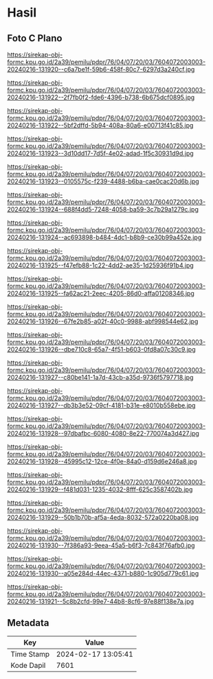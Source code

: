 # Hasil

## Foto C Plano

https://sirekap-obj-formc.kpu.go.id/2a39/pemilu/pdpr/76/04/07/20/03/7604072003003-20240216-131920--c6a7be1f-59b6-458f-80c7-6297d3a240cf.jpg

https://sirekap-obj-formc.kpu.go.id/2a39/pemilu/pdpr/76/04/07/20/03/7604072003003-20240216-131922--2f7fb0f2-fde6-4396-b738-6b675dcf0895.jpg

https://sirekap-obj-formc.kpu.go.id/2a39/pemilu/pdpr/76/04/07/20/03/7604072003003-20240216-131922--5bf2dffd-5b94-408a-80a6-e00713f41c85.jpg

https://sirekap-obj-formc.kpu.go.id/2a39/pemilu/pdpr/76/04/07/20/03/7604072003003-20240216-131923--3d10dd17-7d5f-4e02-adad-1f5c30931d9d.jpg

https://sirekap-obj-formc.kpu.go.id/2a39/pemilu/pdpr/76/04/07/20/03/7604072003003-20240216-131923--0105575c-f239-4488-b6ba-cae0cac20d6b.jpg

https://sirekap-obj-formc.kpu.go.id/2a39/pemilu/pdpr/76/04/07/20/03/7604072003003-20240216-131924--688f4dd5-7248-4058-ba59-3c7b29a1279c.jpg

https://sirekap-obj-formc.kpu.go.id/2a39/pemilu/pdpr/76/04/07/20/03/7604072003003-20240216-131924--ac693898-b484-4dc1-b8b9-ce30b99a452e.jpg

https://sirekap-obj-formc.kpu.go.id/2a39/pemilu/pdpr/76/04/07/20/03/7604072003003-20240216-131925--f47efb88-1c22-4dd2-ae35-1d25936f91b4.jpg

https://sirekap-obj-formc.kpu.go.id/2a39/pemilu/pdpr/76/04/07/20/03/7604072003003-20240216-131925--fa62ac21-2eec-4205-86d0-affa01208346.jpg

https://sirekap-obj-formc.kpu.go.id/2a39/pemilu/pdpr/76/04/07/20/03/7604072003003-20240216-131926--67fe2b85-a02f-40c0-9988-abf998544e62.jpg

https://sirekap-obj-formc.kpu.go.id/2a39/pemilu/pdpr/76/04/07/20/03/7604072003003-20240216-131926--dbe710c8-65a7-4f51-b603-0fd8a07c30c9.jpg

https://sirekap-obj-formc.kpu.go.id/2a39/pemilu/pdpr/76/04/07/20/03/7604072003003-20240216-131927--c80be141-1a7d-43cb-a35d-9736f5797718.jpg

https://sirekap-obj-formc.kpu.go.id/2a39/pemilu/pdpr/76/04/07/20/03/7604072003003-20240216-131927--db3b3e52-09cf-4181-b31e-e8010b558ebe.jpg

https://sirekap-obj-formc.kpu.go.id/2a39/pemilu/pdpr/76/04/07/20/03/7604072003003-20240216-131928--97dbafbc-6080-4080-8e22-770074a3d427.jpg

https://sirekap-obj-formc.kpu.go.id/2a39/pemilu/pdpr/76/04/07/20/03/7604072003003-20240216-131928--45995c12-12ce-4f0e-84a0-d159d6e246a8.jpg

https://sirekap-obj-formc.kpu.go.id/2a39/pemilu/pdpr/76/04/07/20/03/7604072003003-20240216-131929--f481d031-1235-4032-8fff-625c3587402b.jpg

https://sirekap-obj-formc.kpu.go.id/2a39/pemilu/pdpr/76/04/07/20/03/7604072003003-20240216-131929--50b1b70b-af5a-4eda-8032-572a0220ba08.jpg

https://sirekap-obj-formc.kpu.go.id/2a39/pemilu/pdpr/76/04/07/20/03/7604072003003-20240216-131930--7f386a93-9eea-45a5-b6f3-7c843f76afb0.jpg

https://sirekap-obj-formc.kpu.go.id/2a39/pemilu/pdpr/76/04/07/20/03/7604072003003-20240216-131930--a05e284d-44ec-4371-b880-1c905d779c61.jpg

https://sirekap-obj-formc.kpu.go.id/2a39/pemilu/pdpr/76/04/07/20/03/7604072003003-20240216-131921--5c8b2cfd-99e7-44b8-8cf6-97e88f138e7a.jpg


## Metadata

| Key        | Value               |
| ---------- | ------------------- |
| Time Stamp | 2024-02-17 13:05:41 |
| Kode Dapil | 7601                |



